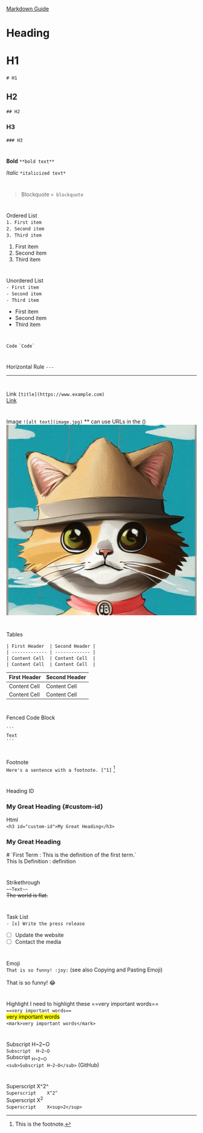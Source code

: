 [Markdown Guide](https://www.markdownguide.org/extended-syntax/#tables)

# Heading	 <br />
# H1 
`# H1` <br />
## H2 
`## H2` <br />
### H3 
`### H3` <br />
#
**Bold**	`**bold text**` <br />

*Italic*	`*italicized text*`<br />
#
> Blockquote `> blockquote` <br />
#
Ordered List	<br />
`1. First item` <br />
`2. Second item` <br />
`3. Third item` <br />
1. First item
2. Second item
3. Third item
#
Unordered List	 <br />
`- First item` <br />
`- Second item` <br />
`- Third item` <br />
- First item
- Second item
- Third item
#
`Code`	 `` `Code` `` <br />
#
Horizontal Rule	`---` <br />

---

#
Link	`[title](https://www.example.com)`  <br />
[Link](https://github.com/ebelious/Self-Hosted/new/main) <br />
#
Image	`![alt text](image.jpg)` ** can use URLs in the () <br />
![alt text](https://github.com/ebelious/Self-Hosted/blob/main/Images/fedora%20Cat.png)

#
Tables
```
| First Header  | Second Header |
| ------------- | ------------- |
| Content Cell  | Content Cell  |
| Content Cell  | Content Cell  |
```
| First Header  | Second Header |
| ------------- | ------------- |
| Content Cell  | Content Cell  |
| Content Cell  | Content Cell  |
#
Fenced Code Block	

```` 
```
Text
```
````
#
Footnote	<br />
`Here's a sentence with a footnote. [^1]` [^1] <br />
[^1]: This is the footnote. 
#
Heading ID<br />	
### My Great Heading {#custom-id} <br />
Html<br />
`<h3 id="custom-id">My Great Heading</h3>`
<h3 id="custom-id">My Great Heading</h3>
#
`First Term
: This is the definition of the first term.`<br />
This Is Definition 
: definition

#
Strikethrough	 <br />
`~~Text~~` <br />
~~The world is flat.~~ <br />
#
Task List	<br />
`- [x] Write the press release`
- [ ] Update the website
- [ ] Contact the media
#
Emoji <br />
`That is so funny! :joy:`
(see also Copying and Pasting Emoji)<br />	
That is so funny! :joy:
#
Highlight	I need to highlight these ==very important words== <br />
`==very important words== `<br />
<mark>very important words</mark> <br />
`<mark>very important words</mark>`<br />


#
Subscript	H~2~O <br />
`Subscript	H~2~O` <br />
Subscript <sub>H~2~O</sub>  <br />
`<sub>Subscript	H~2~O</sub>` (GitHub) <br />
#
Superscript	X^2^ <br />
`Superscript	X^2^`  <br />
Superscript	X<sup>2</sup> <br />
`Superscript	X<sup>2</sup>` <br />
